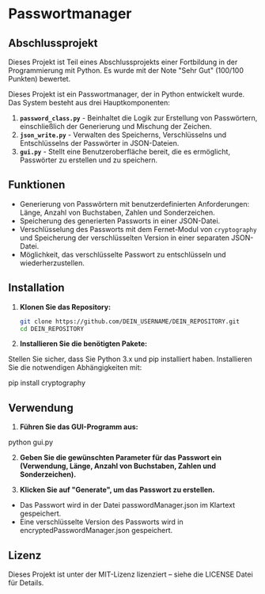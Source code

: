 # Passwortmanager

## Abschlussprojekt
Dieses Projekt ist Teil eines Abschlussprojekts einer Fortbildung in der Programmierung mit Python. Es wurde mit der Note "Sehr Gut" (100/100 Punkten) bewertet. 

Dieses Projekt ist ein Passwortmanager, der in Python entwickelt wurde. Das System besteht aus drei Hauptkomponenten:

1. **`password_class.py`** - Beinhaltet die Logik zur Erstellung von Passwörtern, einschließlich der Generierung und Mischung der Zeichen.
2. **`json_write.py`** - Verwalten des Speicherns, Verschlüsselns und Entschlüsselns der Passwörter in JSON-Dateien.
3. **`gui.py`** - Stellt eine Benutzeroberfläche bereit, die es ermöglicht, Passwörter zu erstellen und zu speichern.

## Funktionen

- Generierung von Passwörtern mit benutzerdefinierten Anforderungen: Länge, Anzahl von Buchstaben, Zahlen und Sonderzeichen.
- Speicherung des generierten Passworts in einer JSON-Datei.
- Verschlüsselung des Passworts mit dem Fernet-Modul von `cryptography` und Speicherung der verschlüsselten Version in einer separaten JSON-Datei.
- Möglichkeit, das verschlüsselte Passwort zu entschlüsseln und wiederherzustellen.

## Installation

1. **Klonen Sie das Repository:**

   ```bash
   git clone https://github.com/DEIN_USERNAME/DEIN_REPOSITORY.git
   cd DEIN_REPOSITORY

2. **Installieren Sie die benötigten Pakete:**

Stellen Sie sicher, dass Sie Python 3.x und pip installiert haben. Installieren Sie die notwendigen Abhängigkeiten mit:

pip install cryptography

## Verwendung
1. **Führen Sie das GUI-Programm aus:**

python gui.py

2. **Geben Sie die gewünschten Parameter für das Passwort ein (Verwendung, Länge, Anzahl von Buchstaben, Zahlen und Sonderzeichen).**

3. **Klicken Sie auf "Generate", um das Passwort zu erstellen.**

- Das Passwort wird in der Datei passwordManager.json im Klartext gespeichert.
- Eine verschlüsselte Version des Passworts wird in encryptedPasswordManager.json gespeichert.

## Lizenz
Dieses Projekt ist unter der MIT-Lizenz lizenziert – siehe die LICENSE Datei für Details.
